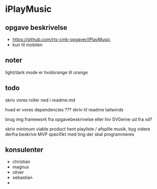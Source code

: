 # iPlayMusic

## opgave beskrivelse

- https://github.com/rts-cmk-opgaver/IPlayMusic
- kun til mobilen

## noter

light/dark mode er hvidorange til orange

## todo

skriv vores roller ned i readme.md

hvad er vores dependencies ???
	skriv til readme
		tailwinds

brug img framework fra opgavebeskrivelse eller hiv SVGerne ud fra xd?

skriv minimum viable product
	hent playliste / afspille musik, byg videre derfra
	beskrive MVP specifikt med ting der skal programmeres
  
## konsulenter
- christian
- magnus
- oliver
- sebastian
- 
